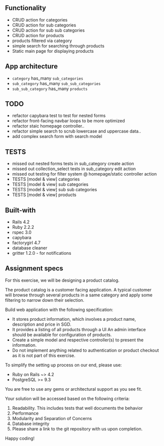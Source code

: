## Functionality

* CRUD action for categories
* CRUD action for sub categories
* CRUD action for sub sub categories
* CRUD action for products
* products filtered via category
* simple search for searching through products
* Static main page for displaying products

## App architecture

* `category` has_many `sub_categories`
* `sub_category` has_many `sub_sub_categories`
* `sub_sub_category` has_many `products`

## TODO

* refactor capybara test to test for nested forms
* refactor front-facing navbar loops to be more optimized
* refactor staic homepage controller..
* refactor simple search to scrub lowercase and uppercase data..
* add complex search form with search model

## TESTS

* missed out nested forms tests in sub_category create action
* missed out collection_select tests in sub_category edit action
* missed out testing for filter system @ homepage/static controller action
* TESTS [model & view] categories
* TESTS [model & view] sub categories
* TESTS [model & view] sub sub categories
* TESTS [model & view] products

## Built-with

* Rails 4.2
* Ruby 2.2.2
* rspec 3.0
* capybara
* factorygirl 4.7
* database cleaner
* gritter 1.2.0 - for notifications

## Assignment specs

For this exercise, we will be designing a product catalog.

The product catalog is a customer facing application. A typical customer will browse through several products in a same category and apply some filtering to narrow down their selection.

Build web application with the following specification:

* It stores product information, which involves a product name, description and price in SGD.
* It provides a listing of all products through a UI
An admin interface should be available for configuration of products.
* Create a simple model and respective controller(s) to present the information.
* Do not implement anything related to authentication or product checkout as it is not part of this exercise.

To simplify the setting up process on our end, please use:

* Ruby on Rails ~> 4.2
* PostgreSQL >= 9.3

You are free to use any gems or architectural support as you see fit.

Your solution will be accessed based on the following criteria:

1. Readability. This includes tests that well documents the behavior
2. Performance
3. Modularity and Separation of Concerns
4. Database integrity
5. Please share a link to the git repository with us upon completion.

Happy coding!
